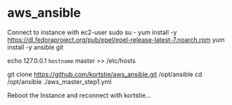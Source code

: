 # aws_ansible
Connect to instance with ec2-user
sudo su -
yum install -y https://dl.fedoraproject.org/pub/epel/epel-release-latest-7.noarch.rpm
yum install -y ansible git

echo 127.0.0.1 `hostname` master >> /etc/hosts

git clone https://github.com/kortstie/aws_ansible.git /opt/ansible
cd /opt/ansible
./aws_master_step1.yml

Reboot the Instance and reconnect with kortstie...
